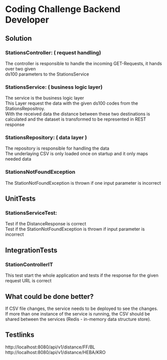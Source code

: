 # Coding Challenge Backend Developer 

## Solution
### StationsController: ( request handling)
The controller is responsible to handle the incoming GET-Requests, it hands over two given   
ds100 parameters to the StationsService

### StationsService: ( business logic layer)
The service is the business logic layer  
This Layer request the data with the given ds100 codes from the StationsRepositroy.  
With the received data the distance between these two destinations is calculated and the dataset
is transformed to be represented in REST response

### StationsRepository: ( data layer )
The repository is responsible for handling the data  
The underlaying CSV is only loaded once on startup and it only maps needed data

### StationsNotFoundException
The StationNotFoundException is thrown if one input parameter is incorrect 

## UnitTests
### StationsServiceTest:
Test if the DistanceResponse is correct  
Test if the StationNotFoundException is thrown if input parameter is incorrect

## IntegrationTests

### StationControllerIT
This test start the whole application and tests if the response for the given request URL is correct

## What could be done better?

If CSV file changes, the service needs to be deployed to see the changes.  
If more than one instance of the service is running, the CSV should be shared between the services (Redis - in-memory data structure store).



## Testlinks
http://localhost:8080/api/v1/distance/FF/BL
http://localhost:8080/api/v1/distance/HEBA/KRO
